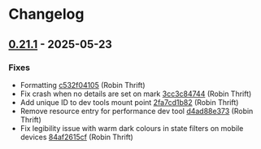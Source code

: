 # Changelog

## [0.21.1](https://github.com/RobinThrift/conveyor/releases/tag/v0.21.1) - 2025-05-23

### <!-- 1 -->Fixes

- Formatting [c532f04105](https://github.com/RobinThrift/conveyor/commit/c532f04105fda000bf5694f2c721f75ae6721c47) (Robin Thrift)
- Fix crash when no details are set on mark [3cc3c84744](https://github.com/RobinThrift/conveyor/commit/3cc3c84744b91e8b85eba17c5be3f0cebe36b0a4) (Robin Thrift)
- Add unique ID to dev tools mount point [2fa7cd1b82](https://github.com/RobinThrift/conveyor/commit/2fa7cd1b8261617f94ffbaa4ad62545cb4df4548) (Robin Thrift)
- Remove resource entry for performance dev tool [d4ad88e373](https://github.com/RobinThrift/conveyor/commit/d4ad88e373dc5256558257bc7d8ae85725c47f98) (Robin Thrift)
- Fix legibility issue with warm dark colours in state filters on mobile devices [84af2615cf](https://github.com/RobinThrift/conveyor/commit/84af2615cfed8e27d47c02ecd3671f1c1eab012f) (Robin Thrift)

[0.21.1]: https://github.com/RobinThrift/conveyor/compare/v0.21.0..v0.21.1

